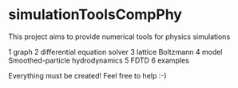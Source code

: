 simulationToolsCompPhy
======================


This project aims to provide numerical tools for physics simulations

  1 graph
  2 differential equation solver
  3 lattice Boltzmann
  4 model Smoothed-particle hydrodynamics
  5 FDTD
  6 examples
  
Everything must be created! Feel free to help :-)
